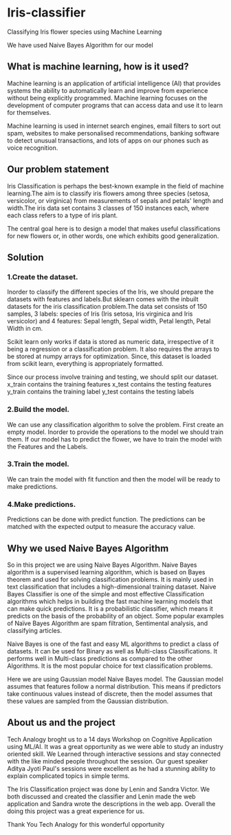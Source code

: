 # Iris-classifier

Classifying Iris flower species using Machine Learning


We have used Naive Bayes Algorithm for our model

## What is machine learning, how is it used?

Machine learning is an application of artificial intelligence (AI) that provides systems the ability to automatically learn and improve from experience without being explicitly programmed. Machine learning focuses on the development of computer programs that can access data and use it to learn for themselves.

Machine learning is used in internet search engines, email filters to sort out spam, websites to make personalised recommendations, banking software to detect unusual transactions, and lots of apps on our phones such as voice recognition.

## Our problem statement

Iris Classification is perhaps the best-known example in the field of machine learning.The aim is to classify iris flowers among three species (setosa, versicolor, or virginica) from measurements of sepals and petals' length and width.The iris data set contains 3 classes of 150 instances each, where each class refers to a type of iris plant.

The central goal here is to design a model that makes useful classifications for new flowers or, in other words, one which exhibits good generalization.

## Solution

### 1.Create the dataset.

Inorder to classify the different species of the Iris, we should prepare the datasets with features and labels.But sklearn comes with the inbuilt datasets for the iris classification problem.The data set consists of 150 samples, 3 labels: species of Iris (Iris setosa, Iris virginica and Iris versicolor) and 4 features: Sepal length, Sepal width, Petal length, Petal Width in cm.

Scikit learn only works if data is stored as numeric data, irrespective of it being a regression or a classification problem. It also requires the arrays to be stored at numpy arrays for optimization. Since, this dataset is loaded from scikit learn, everything is appropriately formatted.

Since our process involve training and testing, we should split our dataset. x_train contains the training features x_test contains the testing features y_train contains the training label y_test contains the testing labels

### 2.Build the model.

We can use any classification algorithm to solve the problem. First create an empty model. Inorder to provide the operations to the model we should train them. If our model has to predict the flower, we have to train the model with the Features and the Labels.

### 3.Train the model.

We can train the model with fit function and then the model will be ready to make predictions.

### 4.Make predictions.

Predictions can be done with predict function. The predictions can be matched with the expected output to measure the accuracy value.

## Why we used Naive Bayes Algorithm

So in this project we are using Naive Bayes Algorithm. Naive Bayes algorithm is a supervised learning algorithm, which is based on Bayes theorem and used for solving classification problems. It is mainly used in text classification that includes a high-dimensional training dataset. Naive Bayes Classifier is one of the simple and most effective Classification algorithms which helps in building the fast machine learning models that can make quick predictions. It is a probabilistic classifier, which means it predicts on the basis of the probability of an object. Some popular examples of Naïve Bayes Algorithm are spam filtration, Sentimental analysis, and classifying articles.

Naive Bayes is one of the fast and easy ML algorithms to predict a class of datasets. It can be used for Binary as well as Multi-class Classifications. It performs well in Multi-class predictions as compared to the other Algorithms. It is the most popular choice for text classification problems.

Here we are using Gaussian model Naive Bayes model. The Gaussian model assumes that features follow a normal distribution. This means if predictors take continuous values instead of discrete, then the model assumes that these values are sampled from the Gaussian distribution.

## About us and the project

Tech Analogy broght us to a 14 days Workshop on Cognitive Application using ML/AI. It was a great opportunity as we were able to study an industry oriented skill. We Learned through interactive sessions and stay connected with the like minded people throughout the session. Our guest speaker Aditya Jyoti Paul's sessions were excellent as he had a stunning ability to explain complicated topics in simple terms.

The Iris Classification project was done by Lenin and Sandra Victor. We both discussed and created the classifier and Lenin made the web application and Sandra wrote the descriptions in the web app. Overall the doing this project was a great experience for us.

Thank You Tech Analogy for this wonderful opportunity
